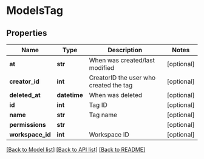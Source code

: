 # ModelsTag

## Properties

Name | Type | Description | Notes
------------ | ------------- | ------------- | -------------
**at** | **str** | When was created/last modified | [optional] 
**creator_id** | **int** | CreatorID the user who created the tag | [optional] 
**deleted_at** | **datetime** | When was deleted | [optional] 
**id** | **int** | Tag ID | [optional] 
**name** | **str** | Tag name | [optional] 
**permissions** | **str** |  | [optional] 
**workspace_id** | **int** | Workspace ID | [optional] 

[[Back to Model list]](../README.md#documentation-for-models) [[Back to API list]](../README.md#documentation-for-api-endpoints) [[Back to README]](../README.md)


